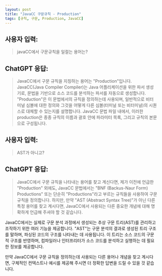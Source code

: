 ```yaml
---
layout: post
title: "JavaCC 구문규칙 - Production"
tags: [규칙, 구문, Production, JavaCC]
---
```


## 사용자 입력:
> javaCC에서 구문규칙을 일컬는 용어는?

## ChatGPT 응답:
> JavaCC에서 구문 규칙을 지칭하는 용어는 "Production"입니다. JavaCC(Java Compiler Compiler)는 Java 어플리케이션을 위한 파서 생성기로, 문법을 기반으로 소스 코드를 분석하는 파서를 자동으로 생성합니다. "Production"은 이 문법에서의 규칙을 정의하는데 사용되며, 일반적으로 비터미널 심볼에 대한 정의와 그것을 어떻게 다른 심볼(터미널 또는 비터미널)의 시퀀스로 대체할 수 있는지를 설명합니다. JavaCC 문법 파일 내에서, 이러한 production은 종종 규칙의 이름과 괄호 안에 파라미터 목록, 그리고 규칙의 본문으로 구성됩니다.

## 사용자 입력:
> AST가 아니고?

## ChatGPT 응답:
> JavaCC에서 구문 규칙을 나타내는 용어를 찾고 계신다면, 제가 이전에 언급한 "Production" 외에도, JavaCC 문법에서는 "BNF (Backus-Naur Form) Productions" 또는 단순히 "Productions"라고 부르는 규칙들을 사용하여 구문 규칙을 정의합니다. 하지만, 만약 "AST (Abstract Syntax Tree)"가 아닌 다른 특정 용어를 찾고 계시다면, JavaCC에서 사용되는 다른 중요한 개념에 대해 명확하게 언급해 주셔야 할 것 같습니다.

JavaCC에서는 실제로 구문 분석 과정에서 생성되는 추상 구문 트리(AST)를 관리하고 조작하기 위한 여러 기능을 제공합니다. "AST"는 구문 분석의 결과로 생성된 트리 구조를 말하며, 파싱된 코드의 구조를 나타내는 데 사용됩니다. 이 트리는 소스 코드의 구문적 구조를 반영하며, 컴파일러나 인터프리터가 소스 코드를 분석하고 실행하는 데 필요한 정보를 제공합니다.

만약 JavaCC에서 구문 규칙을 정의하는데 사용되는 다른 용어나 개념을 찾고 계시다면, 구체적인 컨텍스트나 예시를 제공해 주시면 더 정확한 답변을 드릴 수 있을 것 같습니다.


